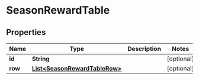 

# SeasonRewardTable


## Properties

| Name | Type | Description | Notes |
|------------ | ------------- | ------------- | -------------|
|**id** | **String** |  |  [optional] |
|**row** | [**List&lt;SeasonRewardTableRow&gt;**](SeasonRewardTableRow.md) |  |  [optional] |



